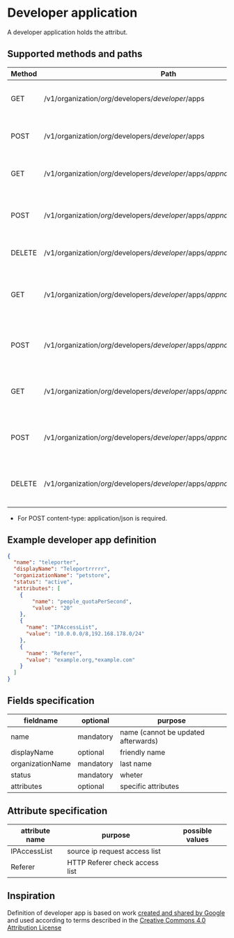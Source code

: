 # Developer application

A developer application holds the attribut.

## Supported methods and paths

| Method | Path                                                                           | What                                     |
| ------ | ------------------------------------------------------------------------------ | ---------------------------------------- |
| GET    | /v1/organization/_org_/developers/_developer_/apps                             | retrieve all apps of developer           |
| POST   | /v1/organization/_org_/developers/_developer_/apps                             | creates a new developer app              |
| GET    | /v1/organization/_org_/developers/_developer_/apps/_appname_                   | retrieve one developer app               |
| POST   | /v1/organization/_org_/developers/_developer_/apps/_appname_                   | updates an existing developer app        |
| DELETE | /v1/organization/_org_/developers/_developer_/apps/_appname_                   | deletes a developer app                  |
| GET    | /v1/organization/_org_/developers/_developer_/apps/_appname_/attributes        | retrieve all attributes of developer app |
| POST   | /v1/organization/_org_/developers/_developer_/apps/_appname_/attributes        | update all attribute of developer app    |
| GET    | /v1/organization/_org_/developers/_developer_/apps/_appname_/attributes/_name_ | retrieve attribute of developer app      |
| POST   | /v1/organization/_org_/developers/_developer_/apps/_appname_/attributes/_name_ | update attribute of developer app        |
| DELETE | /v1/organization/_org_/developers/_developer_/apps/_appname_/attributes/_name_ | deletes attribute of developer app       |

* For POST content-type: application/json is required.

## Example developer app definition

```json
{
  "name": "teleporter",
  "displayName": "Teleportrrrrr",
  "organizationName": "petstore",
  "status": "active",
  "attributes": [
    {
        "name": "people_quotaPerSecond",
        "value": "20"
    },
    {
      "name": "IPAccessList",
      "value": "10.0.0.0/8,192.168.178.0/24"
    },
    {
      "name": "Referer",
      "value": "example.org,*example.com"
    }
  ]
}
```

## Fields specification

| fieldname        | optional  | purpose                             |
| ---------------- | --------- | ----------------------------------- |
| name             | mandatory | name (cannot be updated afterwards) |
| displayName      | optional  | friendly name                       |
| organizationName | mandatory | last name                           |
| status           | mandatory | wheter                              |
| attributes       | optional  | specific attributes                 |

## Attribute specification

| attribute name | purpose                        | possible values |
| -------------- | ------------------------------ | --------------- |
| IPAccessList   | source ip request access list  |                 |
| Referer        | HTTP Referer check access list |                 |

## Inspiration

Definition of developer app is based on work [created and shared by Google](https://docs.apigee.com/reference/apis/apigee/rest/v1/organizations.developers.apps) and used according to terms described in the [Creative Commons 4.0 Attribution License](https://creativecommons.org/licenses/by/4.0/)
